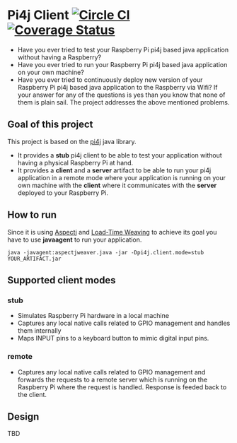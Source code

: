 # Pi4j Client [![Circle CI](https://circleci.com/gh/lachatak/pi4j-client/tree/master.svg?style=svg)](https://circleci.com/gh/lachatak/pi4j-client/tree/master) [![Coverage Status](https://coveralls.io/repos/lachatak/pi4j-client/badge.svg?branch=master)](https://coveralls.io/r/lachatak/pi4j-client?branch=master)
- Have you ever tried to test your Raspberry Pi pi4j based java application without having a Raspberry?
- Have you ever tried to run your Raspberry Pi pi4j based java application on your own machine?
- Have you ever tried to continuously deploy new version of your Raspberry Pi pi4j based java application to the Raspberry via Wifi?
If your answer for any of the questions is yes than you know that none of them is plain sail. The project addresses the above mentioned problems.
## Goal of this project
This project is based on the [pi4j](http://pi4j.com/) java library. 
- It provides a **stub** pi4j client to be able to test your application without having a physical Raspberry Pi at hand.
- It provides a **client** and a **server** artifact to be able to run your pi4j application in a remote mode where your application is running on your own machine with the **client** where it communicates with the **server** deployed to your Raspberry Pi.
## How to run
Since it is using [Aspectj](https://eclipse.org/aspectj/) and [Load-Time Weaving](https://eclipse.org/aspectj/doc/released/devguide/ltw.html) to achieve its goal you have to use **javaagent** to run your application.
```
java -javagent:aspectjweaver.java -jar -Dpi4j.client.mode=stub YOUR_ARTIFACT.jar
```
## Supported client modes
### stub
- Simulates Raspberry Pi hardware in a local machine
- Captures any local native calls related to GPIO management and handles them internally 
- Maps INPUT pins to a keyboard button to mimic digital input pins. 
### remote
- Captures any local native calls related to GPIO management and forwards the requests to a remote server which is running on the Raspberry Pi where the request is handled. Response is feeded back to the client.   
## Design
TBD


